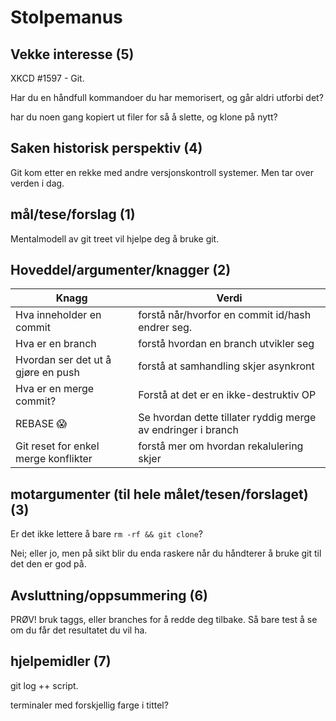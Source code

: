 # Stolpemanus

## Vekke interesse (5)
XKCD #1597 - Git.

Har du en håndfull kommandoer du har memorisert, og går aldri utforbi det?

har du noen gang kopiert ut filer for så å slette, og klone på nytt?

## Saken historisk perspektiv (4)
Git kom etter en rekke med andre versjonskontroll systemer. 
Men tar over verden i dag.

## mål/tese/forslag (1)
Mentalmodell av git treet vil hjelpe deg å bruke git.

## Hoveddel/argumenter/knagger (2)

| Knagg | Verdi | 
| ------- | ----- |
| Hva inneholder en commit | forstå når/hvorfor en commit id/hash endrer seg. |
| Hva er en branch | forstå hvordan en branch utvikler seg |
| Hvordan ser det ut å gjøre en push | forstå at samhandling skjer asynkront |
| Hva er en merge commit? | Forstå at det er en ikke-destruktiv OP |
| REBASE 😱 | Se hvordan dette tillater ryddig merge av endringer i branch |
| Git reset for enkel merge konflikter | forstå mer om hvordan rekalulering skjer |


## motargumenter (til hele målet/tesen/forslaget) (3)
Er det ikke lettere å bare `rm -rf && git clone`?

Nei; eller jo, men på sikt blir du enda raskere når du håndterer å bruke git til det den er god på.

## Avsluttning/oppsummering (6)

PRØV! bruk taggs, eller branches for å redde deg tilbake. Så bare test å se om du får det resultatet du vil ha. 

## hjelpemidler (7)
git log ++ script.

terminaler med forskjellig farge i tittel?
